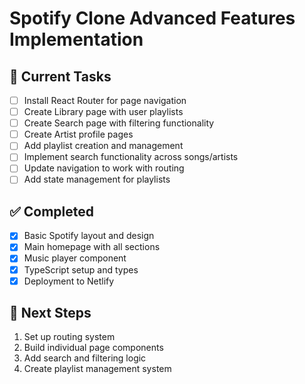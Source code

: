 # Spotify Clone Advanced Features Implementation

## 🎯 Current Tasks
- [ ] Install React Router for page navigation
- [ ] Create Library page with user playlists
- [ ] Create Search page with filtering functionality
- [ ] Create Artist profile pages
- [ ] Add playlist creation and management
- [ ] Implement search functionality across songs/artists
- [ ] Update navigation to work with routing
- [ ] Add state management for playlists

## ✅ Completed
- [x] Basic Spotify layout and design
- [x] Main homepage with all sections
- [x] Music player component
- [x] TypeScript setup and types
- [x] Deployment to Netlify

## 🚀 Next Steps
1. Set up routing system
2. Build individual page components
3. Add search and filtering logic
4. Create playlist management system
